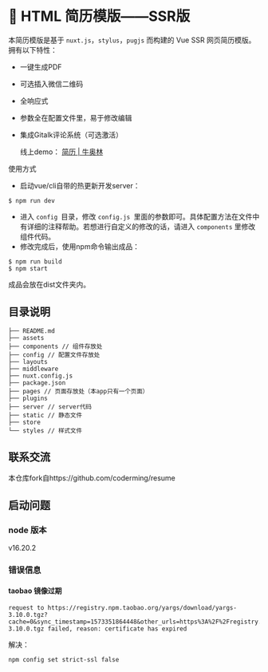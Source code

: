 # 📑 HTML 简历模版——SSR版

本简历模版是基于 `nuxt.js`，`stylus`，`pugjs` 而构建的 Vue SSR 网页简历模版。拥有以下特性：

- 一键生成PDF

- 可选插入微信二维码
- 全响应式

- 参数全在配置文件里，易于修改编辑

- 集成Gitalk评论系统（可选激活）



  线上demo： [简历 | 牛奥林](https://resume.nalgd.top)

使用方式

- 启动vue/cli自带的热更新开发server：

```shell
$ npm run dev
```

- 进入 `config `目录，修改 `config.js `里面的参数即可。具体配置方法在文件中有详细的注释帮助。若想进行自定义的修改的话，请进入 `components` 里修改组件代码。
- 修改完成后，使用npm命令输出成品：

```shell
$ npm run build
$ npm start
```

成品会放在dist文件夹内。



## 目录说明

```shell
├── README.md
├── assets
├── components // 组件存放处
├── config // 配置文件存放处
├── layouts
├── middleware
├── nuxt.config.js
├── package.json
├── pages // 页面存放处（本app只有一个页面）
├── plugins
├── server // server代码
├── static // 静态文件
├── store
└── styles // 样式文件
```



## 联系交流

本仓库fork自https://github.com/coderming/resume

## 启动问题

### node 版本

v16.20.2

### 错误信息

#### taobao 镜像过期

```shell
request to https://registry.npm.taobao.org/yargs/download/yargs-3.10.0.tgz?cache=0&sync_timestamp=1573351864448&other_urls=https%3A%2F%2Fregistry.npm.taobao.org%2Fyargs%2Fdownload%2Fyargs-3.10.0.tgz failed, reason: certificate has expired
```

解决：

```shell
npm config set strict-ssl false
```